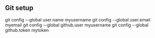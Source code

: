 ## Git setup
git config --global user.name myusername
git config --global user.email myemail
git config --global github.user myusername
git config --global github.token mytoken
